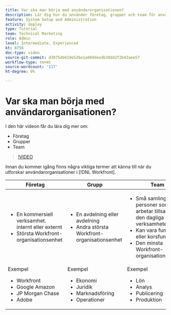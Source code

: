 ```yaml
---
title: Var ska man börja med användarorganisationen?
description: Lär dig hur du använder företag, grupper och team för användarorganisation och behörigheter för att arbeta med objekt.
feature: System Setup and Administration
activity: deploy
type: Tutorial
team: Technical Marketing
role: Admin
level: Intermediate, Experienced
kt: 8756
doc-type: video
source-git-commit: d39754b619e526e1a869deedb38dd2f2b43aee57
workflow-type: tm+mt
source-wordcount: '117'
ht-degree: 0%

---
```


# Var ska man börja med användarorganisationen?

I den här videon får du lära dig mer om:

* Företag
* Grupper
* Team

>[!VIDEO](https://video.tv.adobe.com/v/335068/?quality=12)

Innan du kommer igång finns några viktiga termer att känna till när du utforskar användarorganisationer i [!DNL Workfront].

| Företag | Grupp | Team |
| --- | --- | --- |
| <ul><li>En kommersiell verksamhet. internt eller externt</li><li>Största Workfront-organisationsenhet</li></ul> | <ul><li>En avdelning eller avdelning</li><li>Andra största Workfront-organisationsenhet</li></ul> | <ul><li>Små samlingar av personer som arbetar tillsammans i den dagliga verksamheten. team</li><li>Kan vara funktionell eller korsfunktionell</li><li>Den minsta Workfront-organisationsenheten</li></ul> |
| Exempel <ul><li>Workfront</li><li>Google Amazon</li><li>JP Morgan Chase</li><li>Adobe</li></ul> | Exempel <ul><li>Ekonomi</li><li>Juridik</li><li>Marknadsföring</li><li>Operationer</li></ul> | Exempel <ul><li>Lön</li><li>Analys</li><li>Publicering</li><li>Produktion</li></ul> |



